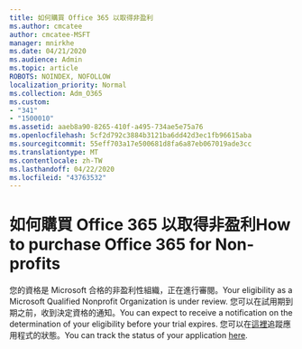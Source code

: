 ```yaml
---
title: 如何購買 Office 365 以取得非盈利
ms.author: cmcatee
author: cmcatee-MSFT
manager: mnirkhe
ms.date: 04/21/2020
ms.audience: Admin
ms.topic: article
ROBOTS: NOINDEX, NOFOLLOW
localization_priority: Normal
ms.collection: Adm_O365
ms.custom:
- "341"
- "1500010"
ms.assetid: aaeb8a90-8265-410f-a495-734ae5e75a76
ms.openlocfilehash: 5cf2d792c3884b3121ba6dd42d3ec1fb96615aba
ms.sourcegitcommit: 55eff703a17e500681d8fa6a87eb067019ade3cc
ms.translationtype: MT
ms.contentlocale: zh-TW
ms.lasthandoff: 04/22/2020
ms.locfileid: "43763532"
---
```

# <a name="how-to-purchase-office-365-for-non-profits"></a><span data-ttu-id="874f6-102">如何購買 Office 365 以取得非盈利</span><span class="sxs-lookup"><span data-stu-id="874f6-102">How to purchase Office 365 for Non-profits</span></span>

<span data-ttu-id="874f6-103">您的資格是 Microsoft 合格的非盈利性組織，正在進行審閱。</span><span class="sxs-lookup"><span data-stu-id="874f6-103">Your eligibility as a Microsoft Qualified Nonprofit Organization is under review.</span></span> <span data-ttu-id="874f6-104">您可以在試用期到期之前，收到決定資格的通知。</span><span class="sxs-lookup"><span data-stu-id="874f6-104">You can expect to receive a notification on the determination of your eligibility before your trial expires.</span></span> <span data-ttu-id="874f6-105">您可以在[這裡](https://eligibilityweb.azurewebsites.net/)追蹤應用程式的狀態。</span><span class="sxs-lookup"><span data-stu-id="874f6-105">You can track the status of your application [here](https://eligibilityweb.azurewebsites.net/).</span></span>
